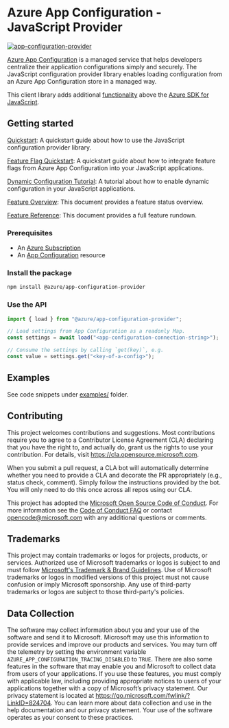 # Azure App Configuration - JavaScript Provider

[![app-configuration-provider](https://img.shields.io/npm/v/@azure/app-configuration-provider?label=@azure/app-configuration-provider)](https://www.npmjs.com/package/@azure/app-configuration-provider)

[Azure App Configuration](https://docs.microsoft.com/en-us/azure/azure-app-configuration/overview) is a managed service that helps developers centralize their application configurations simply and securely. The JavaScript configuration provider library enables loading configuration from an Azure App Configuration store in a managed way. 

This client library adds additional [functionality](https://learn.microsoft.com/azure/azure-app-configuration/reference-javascript-provider) above the [Azure SDK for JavaScript](https://www.npmjs.com/package/@azure/app-configuration).

## Getting started

[Quickstart](https://learn.microsoft.com/azure/azure-app-configuration/quickstart-javascript-provider): A quickstart guide about how to use the JavaScript configuration provider library.

[Feature Flag Quickstart](https://learn.microsoft.com/azure/azure-app-configuration/quickstart-feature-flag-javascript): A quickstart guide about how to integrate feature flags from Azure App Configuration into your JavaScript applications.

[Dynamic Configuration Tutorial](https://learn.microsoft.com/azure/azure-app-configuration/enable-dynamic-configuration-javascript): A tutorial about how to enable dynamic configuration in your JavaScript applications.

[Feature Overview](https://learn.microsoft.com/azure/azure-app-configuration/configuration-provider-overview#feature-development-status): This document provides a feature status overview.

[Feature Reference](https://learn.microsoft.com/azure/azure-app-configuration/reference-javascript-provider): This document provides a full feature rundown.

### Prerequisites

- An [Azure Subscription](https://azure.microsoft.com)
- An [App Configuration](https://learn.microsoft.com/en-us/azure/azure-app-configuration/quickstart-azure-app-configuration-create?tabs=azure-portal) resource

### Install the package

```bash
npm install @azure/app-configuration-provider
```

### Use the API

```js
import { load } from "@azure/app-configuration-provider";

// Load settings from App Configuration as a readonly Map.
const settings = await load("<app-configuration-connection-string>");

// Consume the settings by calling `get(key)`, e.g.
const value = settings.get("<key-of-a-config>");
```

## Examples

See code snippets under [examples/](./examples/) folder.

## Contributing

This project welcomes contributions and suggestions.  Most contributions require you to agree to a
Contributor License Agreement (CLA) declaring that you have the right to, and actually do, grant us
the rights to use your contribution. For details, visit https://cla.opensource.microsoft.com.

When you submit a pull request, a CLA bot will automatically determine whether you need to provide
a CLA and decorate the PR appropriately (e.g., status check, comment). Simply follow the instructions
provided by the bot. You will only need to do this once across all repos using our CLA.

This project has adopted the [Microsoft Open Source Code of Conduct](https://opensource.microsoft.com/codeofconduct/).
For more information see the [Code of Conduct FAQ](https://opensource.microsoft.com/codeofconduct/faq/) or
contact [opencode@microsoft.com](mailto:opencode@microsoft.com) with any additional questions or comments.

## Trademarks

This project may contain trademarks or logos for projects, products, or services. Authorized use of Microsoft 
trademarks or logos is subject to and must follow 
[Microsoft's Trademark & Brand Guidelines](https://www.microsoft.com/en-us/legal/intellectualproperty/trademarks/usage/general).
Use of Microsoft trademarks or logos in modified versions of this project must not cause confusion or imply Microsoft sponsorship.
Any use of third-party trademarks or logos are subject to those third-party's policies.

## Data Collection

The software may collect information about you and your use of the software and send it to Microsoft. Microsoft may use this information to provide services and improve our products and services. You may turn off the telemetry by setting the environment variable `AZURE_APP_CONFIGURATION_TRACING_DISABLED` to `TRUE`. There are also some features in the software that may enable you and Microsoft to collect data from users of your applications. If you use these features, you must comply with applicable law, including providing appropriate notices to users of your applications together with a copy of Microsoft’s privacy statement. Our privacy statement is located at https://go.microsoft.com/fwlink/?LinkID=824704. You can learn more about data collection and use in the help documentation and our privacy statement. Your use of the software operates as your consent to these practices.